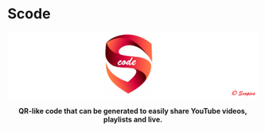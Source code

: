 # Scode

![Logo](https://raw.githubusercontent.com/MaksGovor/Images/master/Voting-system/logoScode.png)

<p align="center"><b>QR-like code that can be generated to easily share YouTube videos, playlists and live.</b></p>
